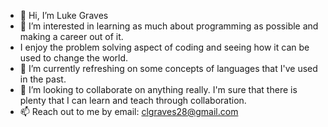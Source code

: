 - 👋 Hi, I’m Luke Graves
- 👀 I’m interested in learning as much about programming as possible and making a career out of it.
-  I enjoy the problem solving aspect of coding and seeing how it can be used to change the world.
- 🌱 I’m currently refreshing on some concepts of languages that I've used in the past.
- 💞️ I’m looking to collaborate on anything really. I'm sure that there is plenty that I can learn and teach through collaboration.
- 📫 Reach out to me by email: clgraves28@gmail.com

<!---
graveseod28/graveseod28 is a ✨ special ✨ repository because its `README.md` (this file) appears on your GitHub profile.
You can click the Preview link to take a look at your changes.
--->
